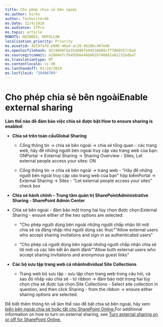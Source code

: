 ```yaml
---
title: Cho phép chia sẻ bên ngoài
ms.author: kirks
author: Techwriter40
ms.date: 12/4/2018
ms.audience: ITPro
ms.topic: article
ROBOTS: NOINDEX, NOFOLLOW
localization_priority: Priority
ms.assetid: 4d197afd-e806-40ad-ac20-4b10bc497edb
ms.openlocfilehash: 92c9660fda35489bfe94538800cff7060557c9a6
ms.sourcegitcommit: e2864efcfb493b6e46b662b746661a61232bdba7
ms.translationtype: MT
ms.contentlocale: vi-VN
ms.lasthandoff: 01/24/2019
ms.locfileid: "29496789"
---
```

# <a name="enable-external-sharing"></a><span data-ttu-id="1cd84-102">Cho phép chia sẻ bên ngoài</span><span class="sxs-lookup"><span data-stu-id="1cd84-102">Enable external sharing</span></span>

 <span data-ttu-id="1cd84-103">**Làm thế nào để đảm bảo việc chia sẻ được bật:**</span><span class="sxs-lookup"><span data-stu-id="1cd84-103">**How to ensure sharing is enabled:**</span></span>
  
- <span data-ttu-id="1cd84-104">**Chia sẻ trên toàn cầu**</span><span class="sxs-lookup"><span data-stu-id="1cd84-104">**Global Sharing**</span></span>
    
  - <span data-ttu-id="1cd84-105">Cổng thông tin -\> chia sẻ bên ngoài -\> chia sẻ tổng quan - các trang web, hãy để những người bên ngoài truy cập vào trang web của bạn: ON</span><span class="sxs-lookup"><span data-stu-id="1cd84-105">Portal -\> External Sharing -\> Sharing Overview - Sites, Let external people access your sites: ON</span></span>
    
  - <span data-ttu-id="1cd84-106">Cổng thông tin -\> chia sẻ bên ngoài -\> trang web - "Hãy để những người bên ngoài truy cập vào trang web của bạn" hộp kiểm</span><span class="sxs-lookup"><span data-stu-id="1cd84-106">Portal -\> External Sharing -\> Sites - "Let external people access your sites" check box</span></span>
    
- <span data-ttu-id="1cd84-107">**Chia sẻ hành chính – Trung tâm quản trị SharePoint**</span><span class="sxs-lookup"><span data-stu-id="1cd84-107">**Administrative Sharing - SharePoint Admin Center**</span></span>
    
- <span data-ttu-id="1cd84-108">Chia sẻ bên ngoài - đảm bảo một trong hai tùy chọn được chọn:</span><span class="sxs-lookup"><span data-stu-id="1cd84-108">External Sharing - ensure either of the two options are selected:</span></span>
    
  - <span data-ttu-id="1cd84-109">"Cho phép người dùng bên ngoài những người chấp nhận lời mời chia sẻ và đăng nhập như người dùng xác thực"</span><span class="sxs-lookup"><span data-stu-id="1cd84-109">"Allow external users who accept sharing invitations and sign in as authenticated users"</span></span>
    
  - <span data-ttu-id="1cd84-110">"Cho phép cả người dùng bên ngoài những người chấp nhận chia sẻ lời mời và các liên kết ẩn danh đánh"</span><span class="sxs-lookup"><span data-stu-id="1cd84-110">"Allow both external users who accept sharing invitations and anonymous guest links"</span></span>
    
- <span data-ttu-id="1cd84-111">**Các bộ sưu tập trang web cá nhân**</span><span class="sxs-lookup"><span data-stu-id="1cd84-111">**Individual Site Collections**</span></span>
    
  - <span data-ttu-id="1cd84-112">Trang web bộ sưu tập - sưu tập chọn trang web trong câu hỏi, và sau đó nhấp vào chia sẻ - từ ribbon -\> đảm bảo một trong hai tùy chọn chia sẻ được lựa chọn.</span><span class="sxs-lookup"><span data-stu-id="1cd84-112">Site Collections - Select site collection in question, and then click Sharing - from the ribbon -\> ensure either sharing options are selected.</span></span>
    
<span data-ttu-id="1cd84-113">Để biết thêm thông tin về làm thế nào để bật chia sẻ bên ngoài, hãy xem [biến bên ngoài chia sẻ hoặc tắt cho SharePoint Online.](https://go.microsoft.com/fwlink/?linkid=2047681&amp;clcid=0x409)</span><span class="sxs-lookup"><span data-stu-id="1cd84-113">For additional information on how to turn on external sharing, see [Turn external sharing on or off for SharePoint Online.](https://go.microsoft.com/fwlink/?linkid=2047681&amp;clcid=0x409)</span></span>
  

